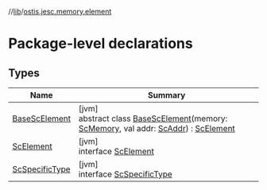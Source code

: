 //[lib](../../index.md)/[ostis.jesc.memory.element](index.md)

# Package-level declarations

## Types

| Name | Summary |
|---|---|
| [BaseScElement](-base-sc-element/index.md) | [jvm]<br>abstract class [BaseScElement](-base-sc-element/index.md)(memory: [ScMemory](../ostis.jesc.memory/-sc-memory/index.md), val addr: [ScAddr](../ostis.jesc.client.model.addr/-sc-addr/index.md)) : [ScElement](-sc-element/index.md) |
| [ScElement](-sc-element/index.md) | [jvm]<br>interface [ScElement](-sc-element/index.md) |
| [ScSpecificType](-sc-specific-type/index.md) | [jvm]<br>interface [ScSpecificType](-sc-specific-type/index.md) |
